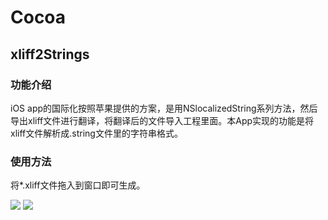 # Cocoa

## xliff2Strings

### 功能介绍
iOS app的国际化按照苹果提供的方案，是用NSlocalizedString系列方法，然后导出xliff文件进行翻译，将翻译后的文件导入工程里面。本App实现的功能是将xliff文件解析成.string文件里的字符串格式。

### 使用方法
将*.xliff文件拖入到窗口即可生成。

![](https://github.com/JackWchen2015/xliff2Strings/blob/xliff2Strings/READEME/xliff01.png)
![](https://github.com/JackWchen2015/xliff2Strings/blob/xliff2Strings/READEME/xliff02.png)
